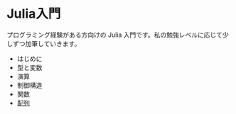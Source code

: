 # Julia入門

プログラミング経験がある方向けの Julia 入門です。私の勉強レベルに応じて少しずつ加筆していきます。
- はじめに
- 型と変数
- 演算
- 制御構造
- 関数
- [配列](配列.md)
